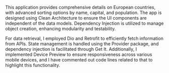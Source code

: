 This application provides comprehensive details on European countries, with advanced sorting options by name, capital, and population. The app is designed using Clean Architecture to ensure the UI components are independent of the data models. Dependency Injection is utilized to manage object creation, enhancing modularity and testability.

For data retrieval, I employed Dio and Retrofit to efficiently fetch information from APIs. State management is handled using the Provider package, and dependency injection is facilitated through Get It. Additionally, I implemented Device Preview to ensure responsiveness across various mobile devices, and I have commented out code lines related to that to highlight this functionality.
